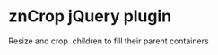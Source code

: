 znCrop jQuery plugin
====================

Resize and crop <img> children to fill their parent containers